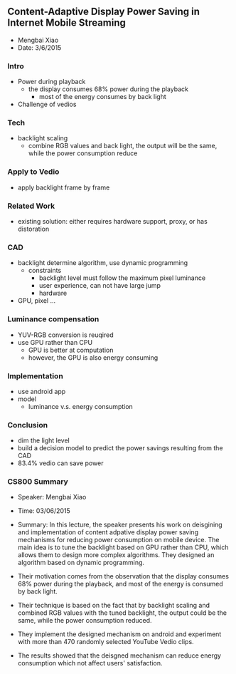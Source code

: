 ## Content-Adaptive Display Power Saving in Internet Mobile Streaming

- Mengbai Xiao
- Date: 3/6/2015

### Intro
- Power during playback
  - the display consumes 68% power during the playback
    - most of the energy consumes by back light
- Challenge of vedios
  

### Tech
- backlight scaling
  - combine RGB values and back light, the output will be the same, while the power consumption reduce
  

### Apply to Vedio
- apply backlight frame by frame

### Related Work
- existing solution: either requires hardware support, proxy, or has distoration

### CAD 
- backlight determine algorithm, use dynamic programming
  - constraints
    - backlight level must follow the maximum pixel luminance
    - user experience, can not have large jump
    - hardware
- GPU, pixel ...

### Luminance compensation
- YUV-RGB conversion is reuqired
- use GPU rather than CPU
  - GPU is better at computation
  - however, the GPU is also energy consuming

### Implementation
- use android app
- model
  - luminance v.s. energy consumption

### Conclusion
- dim the light level 
- build a decision model to predict the power savings resulting from the CAD
- 83.4% vedio can save power


### CS800 Summary
- Speaker: Mengbai Xiao
- Time: 03/06/2015
- Summary: In this lecture, the speaker presents his work on deisgining and implementation of content adpative display power saving mechanisms for reducing power consumption on mobile device. The main idea is to tune the backlight based on GPU rather than CPU, which allows them to design more complex algorithms. They designed an algorithm based on dynamic programming. 
- Their motivation comes from the observation that the display consumes 68% power during the playback, and most of the energy is consumed by back light.
- Their technique is based on the fact that by backlight scaling and combined RGB values with the tuned backlight, the output could be the same, while the power consumption reduced.

- They implement the designed mechanism on android and experiment with more than 470 randomly selected YouTube Vedio clips. 
- The results showed that the deisgned mechanism can reduce energy consumption which not affect users' satisfaction.
